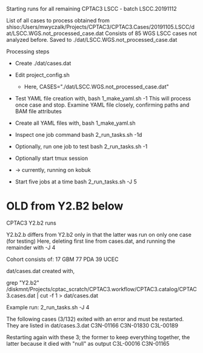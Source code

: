 Starting runs for all remaining CPTAC3 LSCC - batch LSCC.20191112

List of all cases to process obtained from shiso:/Users/mwyczalk/Projects/CPTAC3/CPTAC3.Cases/20191105.LSCC/dat/LSCC.WGS.not_processed_case.dat
Consists of 85 WGS LSCC cases not analyzed before. Saved to ./dat/LSCC.WGS.not_processed_case.dat


Processing steps

* Create ./dat/cases.dat
* Edit project_config.sh
  *  Here, CASES="./dat/LSCC.WGS.not_processed_case.dat"

* Test YAML file creation with,
    bash 1_make_yaml.sh -1
  This will process once case and stop.  Examine YAML file closely, confirming paths and BAM file attributes
* Create all YAML files with,
    bash 1_make_yaml.sh 

* Inspect one job command
    bash 2_run_tasks.sh -1d
* Optionally, run one job to test
    bash 2_run_tasks.sh -1

* Optionally start tmux session 
*  -> currently, running on kobuk

* Start five jobs at a time
    bash 2_run_tasks.sh -J 5



# OLD from Y2.B2 below

CPTAC3 Y2.b2 runs

Y2.b2.b differs from Y2.b2 only in that the latter was run on only one case (for testing)
Here, deleting first line from cases.dat, and running the remainder with -J 4

Cohort consists of:
     17 GBM
     77 PDA
     39 UCEC

dat/cases.dat created with,

grep "Y2.b2" /diskmnt/Projects/cptac_scratch/CPTAC3.workflow/CPTAC3.catalog/CPTAC3.cases.dat | cut -f 1 > dat/cases.dat

Example run:
2_run_tasks.sh -J 4

The following cases (3/132) exited with an error and must be restarted.  They are listed in dat/cases.3.dat
C3N-01166
C3N-01830
C3L-00189

Restarting again with these 3; the former to keep everything together, the latter because it died with "null" as output
C3L-00016
C3N-01165
